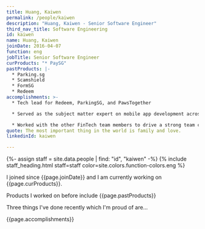 ```yaml
---
title: Huang, Kaiwen
permalink: /people/kaiwen
description: "Huang, Kaiwen - Senior Software Engineer"
third_nav_title: Software Engineering
id: kaiwen
name: Huang, Kaiwen
joinDate: 2016-04-07
function: eng
jobTitle: Senior Software Engineer
curProducts: "* PaySG"
pastProducts: |-
  * Parking.sg
  * Scamshield
  * FormSG
  * Redeem
accomplishments: >-
  * Tech lead for Redeem, ParkingSG, and PawsTogether

  * Served as the subject matter expert on mobile app development across OGP, consulting on multiple products and driving discussions with Apple on OGP organisation accounts

  * Worked with the other FinTech team members to drive a strong team culture of user-centricity, iterativeness, and cross-functional collaboration
quote: The most important thing in the world is family and love.
linkedinId: kaiwen

---
```


{%- assign staff = site.data.people | find: "id", "kaiwen" -%}
{% include staff_heading.html staff=staff color=site.colors.function-colors.eng %}

<p>I joined since {{page.joinDate}} and I am currently working on {{page.curProducts}}.</p>

<p>Products I worked on before include {{page.pastProducts}}</p>

<p>Three things I've done recently which I'm proud of are...</p>
{{page.accomplishments}}
